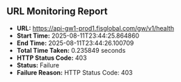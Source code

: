 ## URL Monitoring Report

- **URL:** https://api-gw1-prod1.fisglobal.com/gw/v1/health
- **Start Time:** 2025-08-11T23:44:25.864860
- **End Time:** 2025-08-11T23:44:26.100709
- **Total Time Taken:** 0.235849 seconds
- **HTTP Status Code:** 403
- **Status:** Failure
- **Failure Reason:** HTTP Status Code: 403
